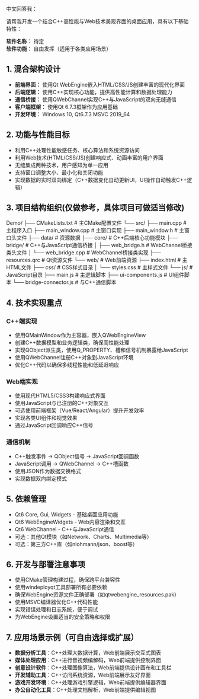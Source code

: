 中文回答我：

请帮我开发一个结合C++高性能与Web技术美观界面的桌面应用，具有以下基础特性：

**软件名称：** 待定  
**软件功能：** 自由发挥（适用于各类应用场景）

## 1. 混合架构设计

- **前端界面：** 使用Qt WebEngine嵌入HTML/CSS/JS创建丰富的现代化界面
- **后端逻辑：** 使用C++实现核心功能，提供高性能计算和数据处理能力
- **通信桥接：** 使用QWebChannel实现C++与JavaScript的双向无缝通信
- **客户端框架：** 使用Qt 6.7.3框架作为应用基础
- **开发环境：** Windows 10, Qt6.7.3 MSVC 2019_64

## 2. 功能与性能目标

- 利用C++处理性能敏感任务、核心算法和系统资源访问
- 利用Web技术(HTML/CSS/JS)创建响应式、动画丰富的用户界面
- 无缝集成两种技术，用户感知为单一应用
- 支持窗口调整大小、最小化和关闭功能
- 实现数据的实时双向绑定（C++数据变化自动更新UI，UI操作自动触发C++逻辑）

## 3. 项目结构组织(仅做参考，具体项目可做适当修改)

Demo/
├── CMakeLists.txt                   # 主CMake配置文件
└── src/
    ├── main.cpp                     # 主程序入口
    ├── main_window.cpp              # 主窗口实现
    ├── main_window.h                # 主窗口头文件
    ├── data/                        # 资源数据
    ├── core/                        # C++后端核心功能模块
    ├── bridge/                      # C++与JavaScript通信桥接
    │   ├── web_bridge.h             # WebChannel桥接类头文件
    │   └── web_bridge.cpp           # WebChannel桥接类实现
    ├── resources.qrc                # Qt资源文件
    └── web/                         # Web前端资源
        ├── index.html               # 主HTML文件
        ├── css/                     # CSS样式目录
        │   └── styles.css           # 主样式文件
        └── js/                      # JavaScript目录
            ├── main.js              # 主逻辑脚本
            ├── ui-components.js     # UI组件脚本
            └── bridge-connector.js  # 与C++通信脚本

## 4. 技术实现重点

### C++端实现
- 使用QMainWindow作为主容器，嵌入QWebEngineView
- 创建C++数据模型和业务逻辑类，确保高性能处理
- 实现QObject派生类，使用Q_PROPERTY、槽和信号机制暴露给JavaScript
- 使用QWebChannel注册C++对象到JavaScript环境
- 优化C++代码以确保多线程性能和低延迟响应

### Web端实现
- 使用现代HTML5/CSS3构建响应式界面
- 使用JavaScript与已注册的C++对象交互
- 可选使用前端框架（Vue/React/Angular）提升开发效率
- 实现各类UI组件和视觉效果
- 通过JavaScript回调响应C++信号

### 通信机制
- C++触发事件 → QObject信号 → JavaScript回调函数
- JavaScript调用 → QWebChannel → C++槽函数
- 使用JSON作为数据交换格式
- 实现数据双向绑定模式

## 5. 依赖管理

- Qt6 Core, Gui, Widgets - 基础桌面应用功能
- Qt6 WebEngineWidgets - Web内容渲染和交互
- Qt6 WebChannel - C++与JavaScript通信
- 可选：其他Qt模块（如Network、Charts、Multimedia等）
- 可选：第三方C++库（如nlohmann/json、boost等）

## 6. 开发与部署注意事项

- 使用CMake管理构建过程，确保跨平台兼容性
- 使用windeployqt工具部署所有必要依赖
- 确保WebEngine资源文件正确部署（如qtwebengine_resources.pak）
- 使用MSVC编译器优化C++代码性能
- 实现错误处理和日志系统，便于调试
- 为WebEngine设置适当的安全策略和权限

## 7. 应用场景示例（可自由选择或扩展）

- **数据分析工具**：C++处理大数据计算，Web前端展示交互式图表
- **媒体处理应用**：C++进行音视频编解码，Web前端提供控制界面
- **创意设计软件**：C++处理图像算法，Web前端提供设计画布和工具栏
- **开发辅助工具**：C++访问系统资源，Web前端展示友好界面
- **游戏开发环境**：C++处理游戏引擎逻辑，Web前端提供编辑器界面
- **办公自动化工具**：C++处理文档解析，Web前端提供编辑视图